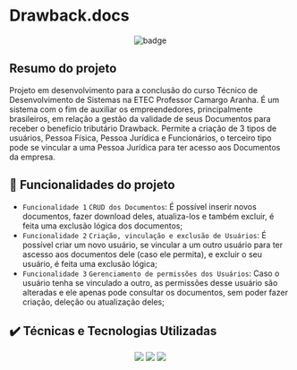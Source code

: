 # Drawback.docs

<p align="center">
    <img loading="lazy" src="http://img.shields.io/static/v1?label=STATUS&message=FINALIZADO&color=GREEN&style=for-the-badge" alt="badge"/>
</p>

## Resumo do projeto

Projeto em desenvolvimento para a conclusão do curso Técnico de Desenvolvimento de Sistemas na ETEC Professor Camargo Aranha. É um sistema com o fim de auxiliar os empreendedores, principalmente brasileiros, em relação a gestão da validade de seus Documentos para receber o benefício tributário Drawback. Permite a criação de 3 tipos de usuários, Pessoa Física, Pessoa Jurídica e Funcionários, o terceiro tipo pode se vincular a uma Pessoa Jurídica para ter acesso aos Documentos da empresa.


## 🔨 Funcionalidades do projeto

- `Funcionalidade 1` `CRUD dos Documentos`: É possível inserir novos documentos, fazer download deles, atualiza-los e também excluir, é feita uma exclusão lógica dos documentos;
- `Funcionalidade 2` `Criação, vinculação e exclusão de Usuários`: É possível criar um novo usuário, se vincular a um outro usuário para ter ascesso aos documentos dele (caso ele permita), e excluir o seu usuário, é feita uma exclusão lógica;
- `Funcionalidade 3` `Gerenciamento de permissões dos Usuários`: Caso o usuário tenha se vinculado a outro, as permissões desse usuário são alteradas e ele apenas pode consultar os documentos, sem poder fazer criação, deleção ou atualização deles;

## ✔️ Técnicas e Tecnologias Utilizadas

<p align="center">
  <img loading="lazy" src="https://img.shields.io/badge/javascript-%23323330.svg?style=for-the-badge&logo=javascript&logoColor=%23F7DF1E"/>
  <img loading="lazy" src="https://img.shields.io/badge/html5-%23E34F26.svg?style=for-the-badge&logo=html5&logoColor=white"/>
  <img loading="lazy" src="https://img.shields.io/badge/css3-%231572B6.svg?style=for-the-badge&logo=css3&logoColor=white"/>
</p>
